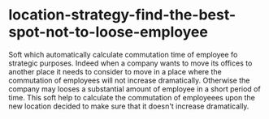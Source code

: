 # location-strategy-find-the-best-spot-not-to-loose-employee
Soft which automatically calculate commutation time of employee fo strategic purposes. Indeed when a company wants to move its offices to another place it needs to consider to move in a place where the commutation of employees will not increase dramatically. Otherwise the company may looses a substantial amount of employee in a short period of time. This soft help to calculate the commutation of employeees upon the new location decided to make sure that it doesn't increase dramatically. 


